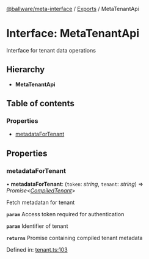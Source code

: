 [@ballware/meta-interface](../README.md) / [Exports](../modules.md) / MetaTenantApi

# Interface: MetaTenantApi

Interface for tenant data operations

## Hierarchy

* **MetaTenantApi**

## Table of contents

### Properties

- [metadataForTenant](metatenantapi.md#metadatafortenant)

## Properties

### metadataForTenant

• **metadataForTenant**: (`token`: *string*, `tenant`: *string*) => *Promise*<[*CompiledTenant*](compiledtenant.md)\>

Fetch metadatan for tenant

**`param`** Access token required for authentication

**`param`** Identifier of tenant

**`returns`** Promise containing compiled tenant metadata

Defined in: [tenant.ts:103](https://github.com/frankball/ballware-meta-interface/blob/d19dcf1/src/tenant.ts#L103)
